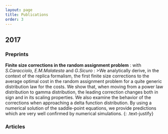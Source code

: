 ```yaml
---
layout: page
title: Publications
order: 3
---
```

<!-- - TOC
{:toc} -->

## 2017  


### Preprints 
**Finite size corrections in the random assignment problem**
: with _S.Caracciolo, E.M.Malatesta_ and _G.Sicuro_ 
: >We analytically derive, in the context of the replica formalism, the first finite size corrections to the average optimal cost in the random assignment problem for a quite generic distribution law for the costs. We show that, when moving from a power law distribution to gamma distribution, the leading correction changes both in sign and in its scaling properties. We also examine the behavior of the corrections when approaching a delta function distribution. By using a numerical solution of the saddle-point equations, we provide predictions which are very well confirmed by numerical simulations. 
{: .text-justify}

  
### Articles

<!--
<dl>
{% assign list = site.data.pubs | where: 'preprint', true %}
{% for pub in list %}
  <dt>  {{ pub.title }}  
  </dt>
  <dd> with {{ pub.authors }} </dd>
{% endfor %}
</dl>
-->
